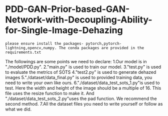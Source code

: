 # PDD-GAN-Prior-based-GAN-Network-with-Decoupling-Ability-for-Single-Image-Dehazing
`please ensure install the packages- pytorch,pytorch-lightning,opencv,numpy.
 The conda packages are provided in the requirements.txt`

The followings are some points we need to declare:
1.Our model is in "./model/PDD.py".
2."main.py" is used to train our model.
3."test.py" is used to evaluate the metrics of SOTS
4."test2.py" is used to generate dehazed images
5."./dataset/data_final.py" is used to provided training data, you need to write your own like ours.
6."./dataset/data_test_sots_1.py"is used to test. Here the width and height of the image should be a multiple of 16.
    This file uses the resize function to make it. And "./dataset/data_test_sots_2.py"uses the pad function.
    We recommend the second method.
7.All the dataset files you need to write yourself or follow as what we did.
